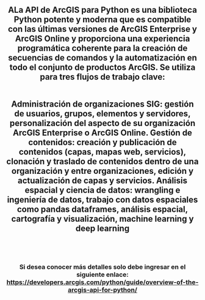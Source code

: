 <div id="header" align="center">
  <h2>ALa API de ArcGIS para Python es una biblioteca Python potente y moderna que es compatible con las últimas versiones de ArcGIS Enterprise y ArcGIS Online y proporciona una experiencia programática coherente para la creación de secuencias de comandos y la automatización en todo el conjunto de productos ArcGIS. Se utiliza para tres flujos de trabajo clave:<br><br>

<ol1>Administración de organizaciones SIG: gestión de usuarios, grupos, elementos y servidores, personalización del aspecto de su organización ArcGIS Enterprise o ArcGIS Online.</ol1>
<ol2>Gestión de contenidos: creación y publicación de contenidos (capas, mapas web, servicios), clonación y traslado de contenidos dentro de una organización y entre organizaciones, edición y actualización de capas y servicios.</ol2>
<ol3>Análisis espacial y ciencia de datos: wrangling e ingeniería de datos, trabajo con datos espaciales como pandas dataframes, análisis espacial, cartografía y visualización, machine learning y deep learning</ol3></h2><br><br>
    <h3>Si desea conocer más detalles solo debe ingresar en el siguiente enlace: https://developers.arcgis.com/python/guide/overview-of-the-arcgis-api-for-python/</h3><br>
</div>
